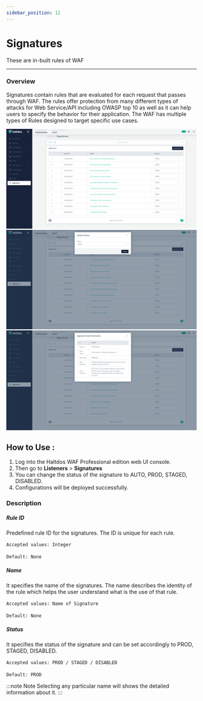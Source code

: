 ```yaml
---
sidebar_position: 12
---
```




# Signatures


These are in-built rules of WAF

---

### Overview 
Signatures contain rules that are evaluated for each request that passes through WAF. The rules offer protection from many different types of attacks for Web Service/API including OWASP top 10 as well as it can help users to specify the behavior for their application. The WAF has multiple types of Rules designed to target specific use cases.

![signatures](/img/pro-waf/docs/signatures1.png)
![signatures](/img/pro-waf/docs/signatures2.png)
![signatures](/img/pro-waf/docs/signatures3.png)

## How to Use :
1. Log into the Haltdos WAF Professional edition web UI console.
2. Then go to **Listeners** > **Signatures**
3. You can change the status of the signature to AUTO, PROD, STAGED, DISABLED.
4. Configurations will be deployed successfully.

### Description

##### **Rule ID**

Predefined rule ID for the signatures. The ID is unique for each rule.

    Accepted values: Integer

    Default: None  

##### **Name**

It specifies the name of the signatures. The name describes the identity of the rule which helps the user understand what is the use of that rule.

    Accepted values: Name of Signature

    Default: None  

##### **Status**

It specifies the status of the signature and can be set accordingly to PROD, STAGED, DISABLED.

    Accepted values: PROD / STAGED / DISABLED

    Default: PROD 

:::note Note
Selecting any particular name will shows the detailed information about it. 
:::

